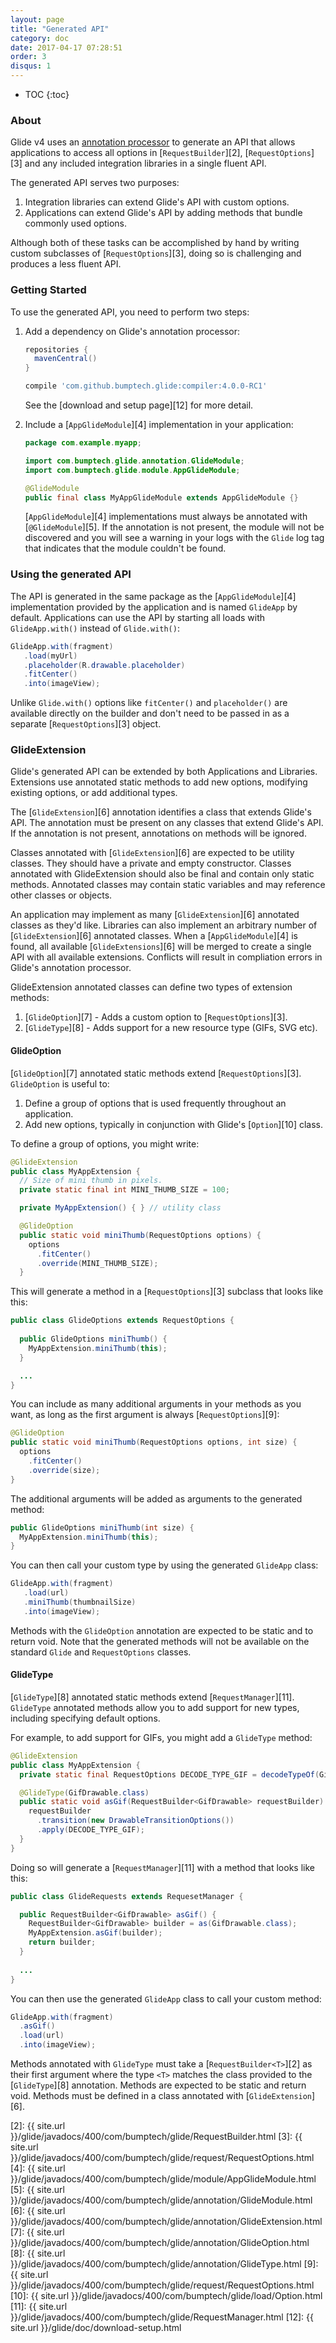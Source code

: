 ```yaml
---
layout: page
title: "Generated API"
category: doc
date: 2017-04-17 07:28:51
order: 3
disqus: 1
---
```

* TOC
{:toc}

### About

Glide v4 uses an [annotation processor][1] to generate an API that allows applications to access all options in [``RequestBuilder``][2], [``RequestOptions``][3] and any included integration libraries in a single fluent API. 

The generated API serves two purposes:
1. Integration libraries can extend Glide's API with custom options.
2. Applications can extend Glide's API by adding methods that bundle commonly used options.

Although both of these tasks can be accomplished by hand by writing custom subclasses of [``RequestOptions``][3], doing so is challenging and produces a less fluent API. 

### Getting Started

To use the generated API, you need to perform two steps:

1. Add a dependency on Glide's annotation processor:

   ```groovy
   repositories {
     mavenCentral()
   }
   
   compile 'com.github.bumptech.glide:compiler:4.0.0-RC1'
   ```
   
   See the [download and setup page][12] for more detail.

2. Include a [``AppGlideModule``][4] implementation in your application:
 
   ```java
   package com.example.myapp;
   
   import com.bumptech.glide.annotation.GlideModule;
   import com.bumptech.glide.module.AppGlideModule;
   
   @GlideModule
   public final class MyAppGlideModule extends AppGlideModule {}
   ```
        
    [``AppGlideModule``][4] implementations must always be annotated with [``@GlideModule``][5]. If the annotation is not present, the module will not be discovered and you will see a warning in your logs with the ``Glide`` log tag that indicates that the module couldn't be found.

### Using the generated API
 
The API is generated in the same package as the [``AppGlideModule``][4] implementation provided by the application and is named ``GlideApp`` by default. Applications can use the API by starting all loads with ``GlideApp.with()`` instead of ``Glide.with()``:
 
```java
GlideApp.with(fragment)
   .load(myUrl)
   .placeholder(R.drawable.placeholder)
   .fitCenter()
   .into(imageView);
```
 
Unlike ``Glide.with()`` options like ``fitCenter()`` and ``placeholder()`` are available directly on the builder and don't need to be passed in as a separate [``RequestOptions``][3] object.
    
### GlideExtension

Glide's generated API can be extended by both Applications and Libraries. Extensions use annotated static methods to add new options, modifying existing options, or add additional types.

The [``GlideExtension``][6] annotation identifies a class that extends Glide's API. The annotation must be present on any classes that extend Glide's API. If the annotation is not present, annotations on methods will be ignored.

Classes annotated with [``GlideExtension``][6] are expected to be utility classes. They should have a private and empty constructor. Classes annotated with GlideExtension should also be final and contain only static methods. Annotated classes may contain static variables and may reference other classes or objects.

An application may implement as many [``GlideExtension``][6] annotated classes as they'd like. Libraries can also implement an arbitrary number of [``GlideExtension``][6] annotated classes. When a [``AppGlideModule``][4] is found, all available [``GlideExtensions``][6] will be merged to create a single API with all available extensions. Conflicts will result in compliation errors in Glide's annotation processor.

GlideExtension annotated classes can define two types of extension methods:

1. [``GlideOption``][7] - Adds a custom option to [``RequestOptions``][3].
2. [``GlideType``][8] - Adds support for a new resource type (GIFs, SVG etc).

#### GlideOption

[``GlideOption``][7] annotated static methods extend [``RequestOptions``][3]. ``GlideOption`` is useful to:

1. Define a group of options that is used frequently throughout an application.
2. Add new options, typically in conjunction with Glide's [``Option``][10] class.

To define a group of options, you might write:

```java
@GlideExtension
public class MyAppExtension {
  // Size of mini thumb in pixels.
  private static final int MINI_THUMB_SIZE = 100;

  private MyAppExtension() { } // utility class

  @GlideOption
  public static void miniThumb(RequestOptions options) {
    options
      .fitCenter()
      .override(MINI_THUMB_SIZE);
  }
```

This will generate a method in a [``RequestOptions``][3] subclass that looks like this:

```java
public class GlideOptions extends RequestOptions {
  
  public GlideOptions miniThumb() {
    MyAppExtension.miniThumb(this);
  }

  ...
}
```

You can include as many additional arguments in your methods as you want, as long as the first argument is always [``RequestOptions``][9]:

```java
@GlideOption
public static void miniThumb(RequestOptions options, int size) {
  options
    .fitCenter()
    .override(size);
}
```

The additional arguments will be added as arguments to the generated method:

```java
public GlideOptions miniThumb(int size) {
  MyAppExtension.miniThumb(this);
}
```

You can then call your custom type by using the generated ``GlideApp`` class:

```java
GlideApp.with(fragment)
   .load(url)
   .miniThumb(thumbnailSize)
   .into(imageView);
```

Methods with the ``GlideOption`` annotation are expected to be static and to return void. Note that the generated methods will not be available on the standard ``Glide`` and ``RequestOptions`` classes.

#### GlideType

[``GlideType``][8] annotated static methods extend [``RequestManager``][11]. ``GlideType`` annotated methods allow you to add support for new types, including specifying default options.

For example, to add support for GIFs, you might add a ``GlideType`` method:

```java
@GlideExtension
public class MyAppExtension {
  private static final RequestOptions DECODE_TYPE_GIF = decodeTypeOf(GifDrawable.class).lock();

  @GlideType(GifDrawable.class)
  public static void asGif(RequestBuilder<GifDrawable> requestBuilder) {
    requestBuilder
      .transition(new DrawableTransitionOptions())
      .apply(DECODE_TYPE_GIF);
  }
}
```

Doing so will generate a [``RequestManager``][11] with a method that looks like this:

```java
public class GlideRequests extends RequesetManager {

  public RequestBuilder<GifDrawable> asGif() {
    RequestBuilder<GifDrawable> builder = as(GifDrawable.class);
    MyAppExtension.asGif(builder);
    return builder;
  }
  
  ...
}
```

You can then use the generated ``GlideApp`` class to call your custom method:

```java
GlideApp.with(fragment)
  .asGif()
  .load(url)
  .into(imageView);
```

Methods annotated with ``GlideType`` must take a [``RequestBuilder<T>``][2] as their first argument where the type ``<T>`` matches the class provided to the [``GlideType``][8] annotation. Methods are expected to be static and return void. Methods must be defined in a class annotated with [``GlideExtension``][6]. 


[1]: https://docs.oracle.com/javase/8/docs/api/javax/annotation/processing/Processor.html
[2]: {{ site.url }}/glide/javadocs/400/com/bumptech/glide/RequestBuilder.html
[3]: {{ site.url }}/glide/javadocs/400/com/bumptech/glide/request/RequestOptions.html
[4]: {{ site.url }}/glide/javadocs/400/com/bumptech/glide/module/AppGlideModule.html
[5]: {{ site.url }}/glide/javadocs/400/com/bumptech/glide/annotation/GlideModule.html
[6]: {{ site.url }}/glide/javadocs/400/com/bumptech/glide/annotation/GlideExtension.html
[7]: {{ site.url }}/glide/javadocs/400/com/bumptech/glide/annotation/GlideOption.html
[8]: {{ site.url }}/glide/javadocs/400/com/bumptech/glide/annotation/GlideType.html
[9]: {{ site.url }}/glide/javadocs/400/com/bumptech/glide/request/RequestOptions.html
[10]: {{ site.url }}/glide/javadocs/400/com/bumptech/glide/load/Option.html
[11]: {{ site.url }}/glide/javadocs/400/com/bumptech/glide/RequestManager.html
[12]: {{ site.url }}/glide/doc/download-setup.html
